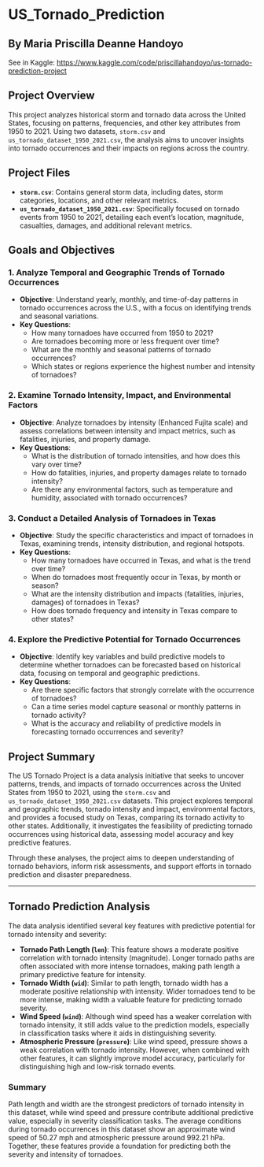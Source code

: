# US_Tornado_Prediction

## By Maria Priscilla Deanne Handoyo

See in Kaggle: https://www.kaggle.com/code/priscillahandoyo/us-tornado-prediction-project

## Project Overview
This project analyzes historical storm and tornado data across the United States, focusing on patterns, frequencies, and other key attributes from 1950 to 2021. Using two datasets, `storm.csv` and `us_tornado_dataset_1950_2021.csv`, the analysis aims to uncover insights into tornado occurrences and their impacts on regions across the country.

## Project Files
- **`storm.csv`**: Contains general storm data, including dates, storm categories, locations, and other relevant metrics.
- **`us_tornado_dataset_1950_2021.csv`**: Specifically focused on tornado events from 1950 to 2021, detailing each event’s location, magnitude, casualties, damages, and additional relevant metrics.

## Goals and Objectives

### 1. Analyze Temporal and Geographic Trends of Tornado Occurrences
   - **Objective**: Understand yearly, monthly, and time-of-day patterns in tornado occurrences across the U.S., with a focus on identifying trends and seasonal variations.
   - **Key Questions**:
      - How many tornadoes have occurred from 1950 to 2021?
      - Are tornadoes becoming more or less frequent over time?
      - What are the monthly and seasonal patterns of tornado occurrences?
      - Which states or regions experience the highest number and intensity of tornadoes?

### 2. Examine Tornado Intensity, Impact, and Environmental Factors
   - **Objective**: Analyze tornadoes by intensity (Enhanced Fujita scale) and assess correlations between intensity and impact metrics, such as fatalities, injuries, and property damage.
   - **Key Questions**:
      - What is the distribution of tornado intensities, and how does this vary over time?
      - How do fatalities, injuries, and property damages relate to tornado intensity?
      - Are there any environmental factors, such as temperature and humidity, associated with tornado occurrences?

### 3. Conduct a Detailed Analysis of Tornadoes in Texas
   - **Objective**: Study the specific characteristics and impact of tornadoes in Texas, examining trends, intensity distribution, and regional hotspots.
   - **Key Questions**:
      - How many tornadoes have occurred in Texas, and what is the trend over time?
      - When do tornadoes most frequently occur in Texas, by month or season?
      - What are the intensity distribution and impacts (fatalities, injuries, damages) of tornadoes in Texas?
      - How does tornado frequency and intensity in Texas compare to other states?

### 4. Explore the Predictive Potential for Tornado Occurrences
   - **Objective**: Identify key variables and build predictive models to determine whether tornadoes can be forecasted based on historical data, focusing on temporal and geographic predictions.
   - **Key Questions**:
      - Are there specific factors that strongly correlate with the occurrence of tornadoes?
      - Can a time series model capture seasonal or monthly patterns in tornado activity?
      - What is the accuracy and reliability of predictive models in forecasting tornado occurrences and severity?

## Project Summary
The US Tornado Project is a data analysis initiative that seeks to uncover patterns, trends, and impacts of tornado occurrences across the United States from 1950 to 2021, using the `storm.csv` and `us_tornado_dataset_1950_2021.csv` datasets. This project explores temporal and geographic trends, tornado intensity and impact, environmental factors, and provides a focused study on Texas, comparing its tornado activity to other states. Additionally, it investigates the feasibility of predicting tornado occurrences using historical data, assessing model accuracy and key predictive features.

Through these analyses, the project aims to deepen understanding of tornado behaviors, inform risk assessments, and support efforts in tornado prediction and disaster preparedness.

---

## Tornado Prediction Analysis
The data analysis identified several key features with predictive potential for tornado intensity and severity:

- **Tornado Path Length (`len`)**: This feature shows a moderate positive correlation with tornado intensity (magnitude). Longer tornado paths are often associated with more intense tornadoes, making path length a primary predictive feature for intensity.
- **Tornado Width (`wid`)**: Similar to path length, tornado width has a moderate positive relationship with intensity. Wider tornadoes tend to be more intense, making width a valuable feature for predicting tornado severity.
- **Wind Speed (`wind`)**: Although wind speed has a weaker correlation with tornado intensity, it still adds value to the prediction models, especially in classification tasks where it aids in distinguishing severity.
- **Atmospheric Pressure (`pressure`)**: Like wind speed, pressure shows a weak correlation with tornado intensity. However, when combined with other features, it can slightly improve model accuracy, particularly for distinguishing high and low-risk tornado events.

### Summary
Path length and width are the strongest predictors of tornado intensity in this dataset, while wind speed and pressure contribute additional predictive value, especially in severity classification tasks. The average conditions during tornado occurrences in this dataset show an approximate wind speed of 50.27 mph and atmospheric pressure around 992.21 hPa. Together, these features provide a foundation for predicting both the severity and intensity of tornadoes.
